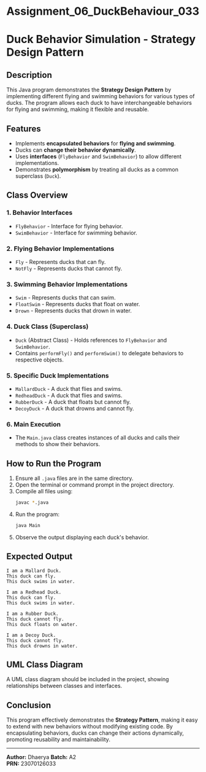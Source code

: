# Assignment_06_DuckBehaviour_033
# Duck Behavior Simulation - Strategy Design Pattern

## Description
This Java program demonstrates the **Strategy Design Pattern** by implementing different flying and swimming behaviors for various types of ducks. The program allows each duck to have interchangeable behaviors for flying and swimming, making it flexible and reusable.

## Features
- Implements **encapsulated behaviors** for **flying and swimming**.
- Ducks can **change their behavior dynamically**.
- Uses **interfaces** (`FlyBehavior` and `SwimBehavior`) to allow different implementations.
- Demonstrates **polymorphism** by treating all ducks as a common superclass (`Duck`).

## Class Overview
### 1. Behavior Interfaces
- `FlyBehavior` - Interface for flying behavior.
- `SwimBehavior` - Interface for swimming behavior.

### 2. Flying Behavior Implementations
- `Fly` - Represents ducks that can fly.
- `NotFly` - Represents ducks that cannot fly.

### 3. Swimming Behavior Implementations
- `Swim` - Represents ducks that can swim.
- `FloatSwim` - Represents ducks that float on water.
- `Drown` - Represents ducks that drown in water.

### 4. Duck Class (Superclass)
- `Duck` (Abstract Class) - Holds references to `FlyBehavior` and `SwimBehavior`.
- Contains `performFly()` and `performSwim()` to delegate behaviors to respective objects.

### 5. Specific Duck Implementations
- `MallardDuck` - A duck that flies and swims.
- `RedheadDuck` - A duck that flies and swims.
- `RubberDuck` - A duck that floats but cannot fly.
- `DecoyDuck` - A duck that drowns and cannot fly.

### 6. Main Execution
- The `Main.java` class creates instances of all ducks and calls their methods to show their behaviors.

## How to Run the Program
1. Ensure all `.java` files are in the same directory.
2. Open the terminal or command prompt in the project directory.
3. Compile all files using:
   ```sh
   javac *.java
   ```
4. Run the program:
   ```sh
   java Main
   ```
5. Observe the output displaying each duck's behavior.

## Expected Output
```
I am a Mallard Duck.
This duck can fly.
This duck swims in water.

I am a Redhead Duck.
This duck can fly.
This duck swims in water.

I am a Rubber Duck.
This duck cannot fly.
This duck floats on water.

I am a Decoy Duck.
This duck cannot fly.
This duck drowns in water.
```

## UML Class Diagram
A UML class diagram should be included in the project, showing relationships between classes and interfaces.

## Conclusion
This program effectively demonstrates the **Strategy Pattern**, making it easy to extend with new behaviors without modifying existing code. By encapsulating behaviors, ducks can change their actions dynamically, promoting reusability and maintainability.

---

**Author:** Dhaerya
**Batch:** A2  
**PRN:** 23070126033